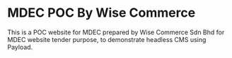 # MDEC POC By Wise Commerce

This is a POC website for MDEC prepared by Wise Commerce Sdn Bhd for MDEC website tender purpose, to demonstrate headless CMS using Payload.

